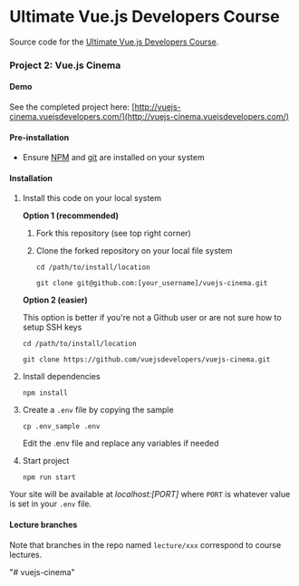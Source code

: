 # Ultimate Vue.js Developers Course

Source code for the [Ultimate Vue.js Developers Course](http://bit.ly/2mPK8ny).

### Project 2: Vue.js Cinema

#### Demo

See the completed project here: [http://vuejs-cinema.vuejsdevelopers.com/](http://vuejs-cinema.vuejsdevelopers.com/)

#### Pre-installation

- Ensure [NPM](https://docs.npmjs.com) and [git](https://git-scm.com/book/en/v2/Getting-Started-Installing-Git) are installed on your system


#### Installation

1. Install this code on your local system
 
    **Option 1 (recommended)**
    
    1. Fork this repository (see top right corner)
    2. Clone the forked repository on your local file system
    
        ```
        cd /path/to/install/location
        
        git clone git@github.com:[your_username]/vuejs-cinema.git
        ```
    
    **Option 2 (easier)**
    
    This option is better if you're not a Github user or are not sure how to setup SSH keys
    
    ```
    cd /path/to/install/location
    
    git clone https://github.com/vuejsdevelopers/vuejs-cinema.git
    ```    
   
2. Install dependencies

    ```
    npm install
    ```

3. Create a `.env` file by copying the sample

    ```
    cp .env_sample .env
    ```
    
    Edit the .env file and replace any variables if needed
    
4. Start project

    ```
    npm run start
    ```

Your site will be available at *localhost:[PORT]* where `PORT` is whatever value is set in your `.env` file.

#### Lecture branches

Note that branches in the repo named `lecture/xxx` correspond to course lectures.

"# vuejs-cinema" 
